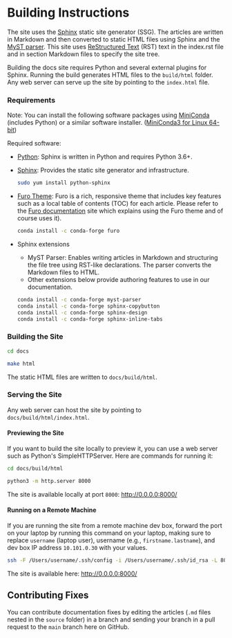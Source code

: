 # Building Instructions

The site uses the [Sphinx](https://www.sphinx-doc.org/en/master/index.html) static site generator (SSG). The articles are written in Markdown and then converted to static HTML files using Sphinx and the [MyST parser](https://myst-parser.readthedocs.io/en/latest/). This site uses [ReStructured Text](https://docutils.sourceforge.io/docs/user/rst/quickref.html) (RST) text in the index.rst file and in section Markdown files to specify the site tree.

Building the docs site requires Python and several external plugins for Sphinx. Running the build generates HTML files to the `build/html` folder. Any web server can serve up the site by pointing to the `index.html` file.

### Requirements

Note: You can install the following software packages using [MiniConda](https://docs.conda.io/en/latest/miniconda.html) (includes Python) or a similar software installer. ([MiniConda3 for Linux 64-bit](https://repo.anaconda.com/miniconda/Miniconda3-latest-Linux-x86_64.sh))

Required software:

- [Python](https://www.python.org/downloads/): Sphinx is written in Python and requires Python 3.6+.

- [Sphinx](https://www.sphinx-doc.org/en/master/usage/installation.html): Provides the static site generator and infrastructure. 

    ```bash
    sudo yum install python-sphinx
    ```

- [Furo Theme](https://github.com/pradyunsg/furo): Furo is a rich, responsive theme that includes key features such as a local table of contents (TOC) for each article. Please refer to the [Furo documentation](https://pradyunsg.me/furo/) site which explains using the Furo theme and of course uses it).

    ```bash
    conda install -c conda-forge furo
    ```

- Sphinx extensions

    - MyST Parser: Enables writing articles in Markdown and structuring the file tree using RST-like declarations. The parser converts the Markdown files to HTML.
    - Other extensions below provide authoring features to use in our documentation.

    ```bash
    conda install -c conda-forge myst-parser
    conda install -c conda-forge sphinx-copybutton
    conda install -c conda-forge sphinx-design
    conda install -c conda-forge sphinx-inline-tabs
    ```

### Building the Site

```bash
cd docs
```

```bash
make html
```

The static HTML files are written to `docs/build/html`.

### Serving the Site

Any web server can host the site by pointing to `docs/build/html/index.html`.

#### Previewing the Site

If you want to build the site locally to preview it, you can use a web server such as Python's SimpleHTTPServer. Here are commands for running it:

```bash
cd docs/build/html
```

```bash
python3 -m http.server 8000
```

The site is available locally at port `8000`: <http://0.0.0.0:8000/>

#### Running on a Remote Machine

If you are running the site from a remote machine dev box, forward the port on your laptop by running this command on your laptop, making sure to replace `username` (laptop user), username (e.g., `firstname.lastname`), and dev box IP address `10.101.0.30` with your values.

```bash
ssh -F /Users/username/.ssh/config -i /Users/username/.ssh/id_rsa -L 8000:127.0.0.1:8000 -C -N firstname.lastname@10.101.0.30 &
```

The site is available here: <http://0.0.0.0:8000/>

## Contributing Fixes

You can contribute documentation fixes by editing the articles (`.md` files nested in the `source` folder) in a branch and sending your branch in a pull request to the `main` branch here on GitHub.